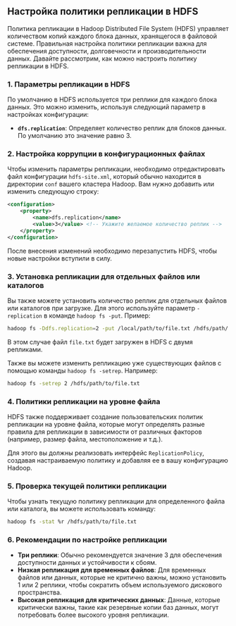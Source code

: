 ## Настройка политики репликации в HDFS

Политика репликации в Hadoop Distributed File System (HDFS) управляет количеством копий каждого блока данных, хранящегося в файловой системе. Правильная настройка политики репликации важна для обеспечения доступности, долговечности и производительности данных. Давайте рассмотрим, как можно настроить политику репликации в HDFS.

### 1. Параметры репликации в HDFS

По умолчанию в HDFS используется три реплики для каждого блока данных. Это можно изменить, используя следующий параметр в настройках конфигурации:

- **`dfs.replication`**: Определяет количество реплик для блоков данных. По умолчанию это значение равно 3.

### 2. Настройка коррупции в конфигурационных файлах

Чтобы изменить параметры репликации, необходимо отредактировать файл конфигурации `hdfs-site.xml`, который обычно находится в директории `conf` вашего кластера Hadoop. Вам нужно добавить или изменить следующую строку:

```xml
<configuration>
    <property>
        <name>dfs.replication</name>
        <value>3</value> <!-- Укажите желаемое количество реплик -->
    </property>
</configuration>
```

После внесения изменений необходимо перезапустить HDFS, чтобы новые настройки вступили в силу.

### 3. Установка репликации для отдельных файлов или каталогов

Вы также можете установить количество реплик для отдельных файлов или каталогов при загрузке. Для этого используйте параметр `-replication` в команде `hadoop fs -put`. Пример:

```bash
hadoop fs -Ddfs.replication=2 -put /local/path/to/file.txt /hdfs/path/
```

В этом случае файл `file.txt` будет загружен в HDFS с двумя репликами.

Также вы можете изменить репликацию уже существующих файлов с помощью команды `hadoop fs -setrep`. Например:

```bash
hadoop fs -setrep 2 /hdfs/path/to/file.txt
```

### 4. Политики репликации на уровне файла

HDFS также поддерживает создание пользовательских политик репликации на уровне файла, которые могут определять разные правила для репликации в зависимости от различных факторов (например, размер файла, местоположение и т.д.).

Для этого вы должны реализовать интерфейс `ReplicationPolicy`, создавая настраиваемую политику и добавляя ее в вашу конфигурацию Hadoop.

### 5. Проверка текущей политики репликации

Чтобы узнать текущую политику репликации для определенного файла или каталога, вы можете использовать команду:

```bash
hadoop fs -stat %r /hdfs/path/to/file.txt
```

### 6. Рекомендации по настройке репликации

- **Три реплики**: Обычно рекомендуется значение 3 для обеспечения доступности данных и устойчивости к сбоям.
- **Низкая репликация для временных файлов**: Для временных файлов или данных, которые не критично важны, можно установить 1 или 2 реплики, чтобы сократить объем используемого дискового пространства.
- **Высокая репликация для критических данных**: Данные, которые критически важны, такие как резервные копии баз данных, могут потребовать более высокого уровня репликации.